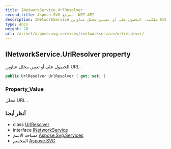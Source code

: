 ```yaml
---
title: INetworkService.UrlResolver
second_title: Aspose.SVG لمرجع .NET API
description: INetworkService ملكية. الحصول على أو تعيين محلل عناوين URL .
type: docs
weight: 20
url: /ar/net/aspose.svg.services/inetworkservice/urlresolver/
---
```

## INetworkService.UrlResolver property

الحصول على أو تعيين محلل عناوين URL .

```csharp
public UrlResolver UrlResolver { get; set; }
```

### Property_Value

محلل URL .

### أنظر أيضا

* class [UrlResolver](../../../aspose.svg.net/urlresolver/)
* interface [INetworkService](../)
* مساحة الاسم [Aspose.Svg.Services](../../inetworkservice/)
* المجسم [Aspose.SVG](../../../)


